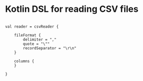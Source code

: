 # Kotlin DSL for reading CSV files

```

val reader = csvReader {

    fileFormat {
        delimiter = ","
        quote = "\""
        recordSeparator = "\r\n"
    }

    columns {
    }

}


```
